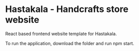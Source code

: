 # Hastakala - Handcrafts store website 

React based frontend website template for Hastakala.

To run the application, download the folder and run npm start.
